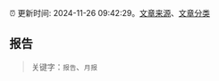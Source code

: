 :alarm_clock: 更新时间: 2024-11-26 09:42:29。[文章来源](/README.md)、[文章分类](/TAGS.md)

## 报告


> 关键字：`报告`、`月报`



